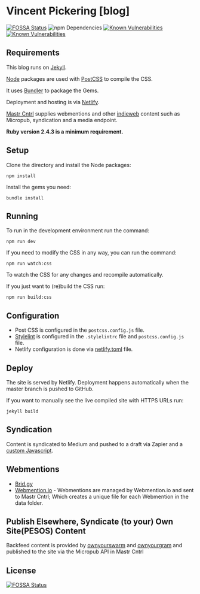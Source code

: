 # Vincent Pickering [blog]

[![FOSSA Status](https://app.fossa.io/api/projects/git%2Bgithub.com%2Fvipickering%2Fvincentp.svg?type=shield)](https://app.fossa.io/projects/git%2Bgithub.com%2Fvipickering%2Fvincentp?ref=badge_shield) ![npm Dependencies](https://david-dm.org/vipickering/vincentp.svg) [![Known Vulnerabilities](https://snyk.io/test/github/vipickering/vincentp/badge.svg?targetFile=Gemfile.lock)](https://snyk.io/test/github/vipickering/vincentp?targetFile=Gemfile.lock) [![Known Vulnerabilities](https://snyk.io/test/github/vipickering/vincentp/badge.svg?targetFile=package.json)](https://snyk.io/test/github/vipickering/vincentp?targetFile=package.json)



## Requirements

This blog runs on [Jekyll](https://jekyllrb.com).

[Node](https://nodejs.org) packages are used with [PostCSS](https://postcss.org) to compile the CSS.

It uses [Bundler](https://bundler.io) to package the Gems.

Deployment and hosting is via [Netlify](https://www.netlify.com).

[Mastr Cntrl](https://github.com/vipickering/mastr-cntrl) supplies webmentions and other [indieweb](https://indieweb.org) content such as Micropub, syndication and a media endpoint.

**Ruby version 2.4.3 is a minimum requirement.**

## Setup

Clone the directory and install the Node packages:

```
npm install
```

Install the gems you need:

```
bundle install
```

## Running

To run in the development environment run the command:

```
npm run dev
```

If you need to modify the CSS in any way, you can run the command:

```
npm run watch:css
```

To watch the CSS for any changes and recompile automatically.

If you just want to (re)build the CSS run:

```
npm run build:css
```

## Configuration

- Post CSS is configured in the ``postcss.config.js`` file.
- [Stylelint](https://github.com/stylelint/stylelint) is configured in the ``.stylelintrc`` file and ``postcss.config.js`` file.
- Netlify configuration is done via [netlify.toml](https://www.netlify.com/docs/netlify-toml-reference/) file.

## Deploy

The site is served by Netlify. Deployment happens automatically when the master branch is pushed to GitHub.

If you want to manually see the live compiled site with HTTPS URLs run:

```
jekyll build
```

## Syndication

Content is syndicated to Medium and pushed to a draft via Zapier and a [custom Javascript](https://gist.github.com/reganstarr/153968d6444b9281a9bc291277984be1).


## Webmentions

- [Brid.gy](https://brid.gy/)
- [Webmention.io](https://webmention.io/) - Webmentions are managed by Webmention.io and sent to Mastr Cntrl; Which creates a unique file for each Webmention in the data folder.

## Publish Elsewhere, Syndicate (to your) Own Site(PESOS) Content

Backfeed content is provided by [ownyourswarm](https://ownyourswarm.p3k.io/) and [ownyourgram](https://ownyourgram.com/) and published to the site via the Micropub API in Mastr Cntrl


## License
[![FOSSA Status](https://app.fossa.io/api/projects/git%2Bgithub.com%2Fvipickering%2Fvincentp.svg?type=large)](https://app.fossa.io/projects/git%2Bgithub.com%2Fvipickering%2Fvincentp?ref=badge_large)
